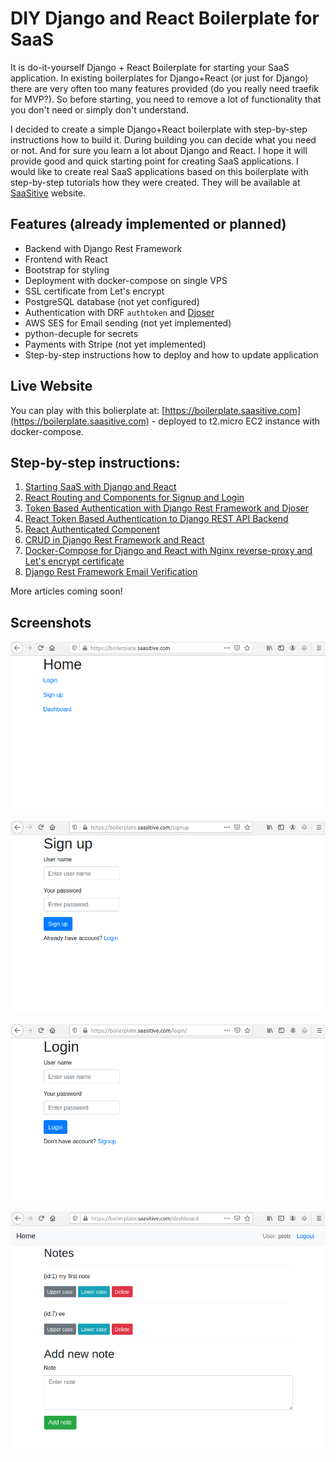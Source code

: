 # DIY Django and React Boilerplate for SaaS

It is do-it-yourself Django + React Boilerplate for starting your SaaS application. In existing boilerplates for Django+React (or just for Django) there are very often too many features provided (do you really need traefik for MVP?). So before starting, you need to remove a lot of functionality that you don't need or simply don't understand. 

I decided to create a simple Django+React boilerplate with step-by-step instructions how to build it. During building you can decide what you need or not. And for sure you learn a lot about Django and React. I hope it will provide good and quick starting point for creating SaaS applications. I would like to create real SaaS applications based on this boilerplate with step-by-step tutorials how they were created. They will be available at [SaaSitive](https://saasitive.com) website.

## Features (already implemented or planned)

- Backend with Django Rest Framework
- Frontend with React 
- Bootstrap for styling
- Deployment with docker-compose on single VPS
- SSL certificate from Let's encrypt
- PostgreSQL database (not yet configured)
- Authentication with DRF `authtoken` and [Djoser](https://djoser.readthedocs.io/en/latest/)
- AWS SES for Email sending (not yet implemented)
- python-decuple for secrets
- Payments with Stripe (not yet implemented)
- Step-by-step instructions how to deploy and how to update application

## Live Website

You can play with this bolierplate at: [https://boilerplate.saasitive.com](https://boilerplate.saasitive.com) - deployed to t2.micro EC2 instance with docker-compose.

## Step-by-step instructions:
1. [Starting SaaS with Django and React](https://saasitive.com/tutorial/django-react-boilerplate-saas/) 
2. [React Routing and Components for Signup and Login](https://saasitive.com/tutorial/react-routing-components-signup-login/)
3. [Token Based Authentication with Django Rest Framework and Djoser](https://saasitive.com/tutorial/token-based-authentication-django-rest-framework-djoser/)
4. [React Token Based Authentication to Django REST API Backend](https://saasitive.com/tutorial/react-token-based-authentication-django/)
5. [React Authenticated Component](https://saasitive.com/tutorial/react-authenticated-component/) 
6. [CRUD in Django Rest Framework and React](https://saasitive.com/tutorial/crud-django-rest-framework-react/)
7. [Docker-Compose for Django and React with Nginx reverse-proxy and Let's encrypt certificate](https://saasitive.com/tutorial/docker-compose-django-react-nginx-let-s-encrypt/)
8. [Django Rest Framework Email Verification](https://saasitive.com/tutorial/django-rest-framework-email-verification/)


More articles coming soon!

## Screenshots

<kbd><img src="https://raw.githubusercontent.com/saasitive/media/main/home_view.png" /></kbd>

<kbd><img src="https://raw.githubusercontent.com/saasitive/media/main/signup.png" /></kbd>

<kbd><img src="https://raw.githubusercontent.com/saasitive/media/main/login.png" /></kbd>

<kbd><img src="https://raw.githubusercontent.com/saasitive/media/main/dashboard.png" /></kbd>
